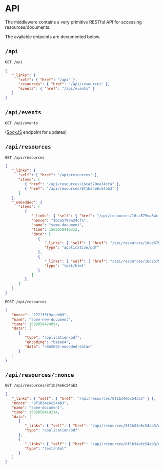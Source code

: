 # API

The middleware contains a very primitive RESTful API for accessing resources/documents.

The available entpoints are documented below.

## `/api`

`GET /api`

```json
{
   "_links": {
      "self": { "href": "/api" },
      "resources": { "href": "/api/resources" },
      "events": { "href": "/api/events" }
   }
}
```

## `/api/events`

`GET /api/events`

([SockJS](https://sockjs.org/) endpoint for updates)

## `/api/resources`

`GET /api/resources`

```json
{
   "_links": {
      "self": { "href": "/api/resources" },
      "items": [
         { "href": "/api/resources/16ca579ea34cfa" },
         { "href": "/api/resources/8f1b34e6c54ab3" }
      ]
   },
   "_embedded": {
      "items": [
         {
            "_links": { "self": { "href": "/api/resources/16ca579ea34cfa" } },
            "nonce": "16ca579ea34cfa",
            "name": "some-document",
            "time": 1502058410312,
            "data": [
               {
                  "_links": { "self": { "href": "/api/resources/16ca579ea34cfa/data?type=application%2Fpdf" } },
                  "type": "application/pdf"
               },
               {
                  "_links": { "self": { "href": "/api/resources/16ca579ea34cfa/data?type=text%2Fhtml" } },
                  "type": "text/html"
               }
            ]
         },
      ]
   }
}
```

`POST /api/resources`
```json
{
   "nonce": "222135f9aceb09",
   "name": "some-new-document",
   "time": 1502058424954,
   "data": [
      {
         "type": "application/pdf",
         "encoding": "base64",
         "data": "<BASE64-encoded-data>"
      }
   ]
}
```

## `/api/resources/:nonce`

`GET /api/resources/8f1b34e6c54ab3`

```json
{
   "_links": { "self": { "href": "/api/resources/8f1b34e6c54ab3" } },
   "nonce": "8f1b34e6c54ab3",
   "name": "some-document",
   "time": 1502058419214,
   "data": [
      {
         "_links": { "self": { "href": "/api/resources/8f1b34e6c54ab3/data?type=application%2Fpdf" } },
         "type": "application/pdf"
      },
      {
         "_links": { "self": { "href": "/api/resources/8f1b34e6c54ab3/data?type=text%2Fhtml" } },
         "type": "text/html"
      }
   ]
}
```
